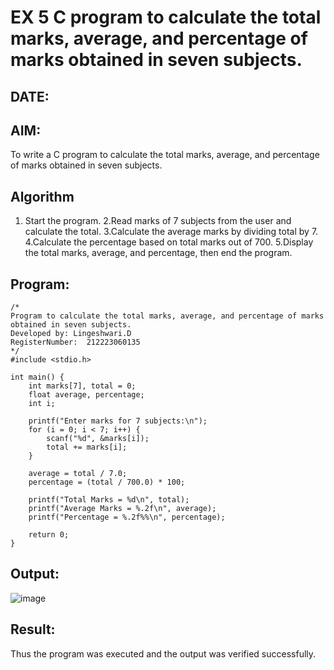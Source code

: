 # EX 5 C program to calculate the total marks, average, and percentage of marks obtained in seven subjects.
## DATE:
## AIM:
To write a C program to calculate the total marks, average, and percentage of marks obtained in seven subjects.

## Algorithm
1. Start the program.
2.Read marks of 7 subjects from the user and calculate the total.
3.Calculate the average marks by dividing total by 7.
4.Calculate the percentage based on total marks out of 700.
5.Display the total marks, average, and percentage, then end the program.
   

## Program:
```
/*
Program to calculate the total marks, average, and percentage of marks obtained in seven subjects.
Developed by: Lingeshwari.D
RegisterNumber:  212223060135
*/
#include <stdio.h>

int main() {
    int marks[7], total = 0;
    float average, percentage;
    int i;

    printf("Enter marks for 7 subjects:\n");
    for (i = 0; i < 7; i++) {
        scanf("%d", &marks[i]);
        total += marks[i];
    }

    average = total / 7.0;
    percentage = (total / 700.0) * 100;

    printf("Total Marks = %d\n", total);
    printf("Average Marks = %.2f\n", average);
    printf("Percentage = %.2f%%\n", percentage);

    return 0;
}
```

## Output:
![image](https://github.com/user-attachments/assets/1f77cb4f-b986-49b2-a1ea-c25dc2e62032)

## Result:
Thus the program was executed and the output was verified successfully.
